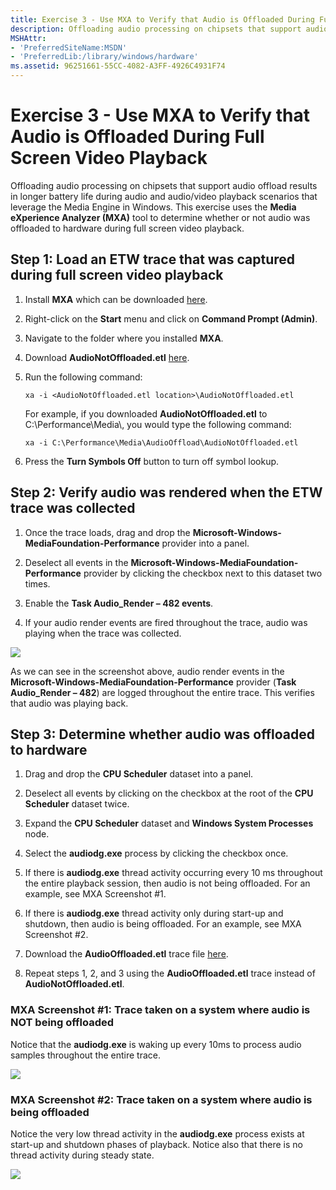 ```yaml
---
title: Exercise 3 - Use MXA to Verify that Audio is Offloaded During Full Screen Video Playback
description: Offloading audio processing on chipsets that support audio offload results in longer battery life during audio and audio/video playback scenarios that leverage the Media Engine in Windows.
MSHAttr:
- 'PreferredSiteName:MSDN'
- 'PreferredLib:/library/windows/hardware'
ms.assetid: 96251661-55CC-4082-A3FF-4926C4931F74
---
```


# Exercise 3 - Use MXA to Verify that Audio is Offloaded During Full Screen Video Playback


Offloading audio processing on chipsets that support audio offload results in longer battery life during audio and audio/video playback scenarios that leverage the Media Engine in Windows. This exercise uses the **Media eXperience Analyzer (MXA)** tool to determine whether or not audio was offloaded to hardware during full screen video playback.

## Step 1: Load an ETW trace that was captured during full screen video playback


1.  Install **MXA** which can be downloaded [here](https://go.microsoft.com/fwlink/?linkid=525711).

2.  Right-click on the **Start** menu and click on **Command Prompt (Admin)**.

3.  Navigate to the folder where you installed **MXA**.

4.  Download **AudioNotOffloaded.etl** [here](http://download.microsoft.com/download/A/5/D/A5D6F588-EE12-4FBA-B54C-E6D1E554F19C/AudioNotOffloaded.etl).

5.  Run the following command:

    ``` syntax
    xa -i <AudioNotOffloaded.etl location>\AudioNotOffloaded.etl
    ```

    For example, if you downloaded **AudioNotOffloaded.etl** to C:\\Performance\\Media\\, you would type the following command:

    ``` syntax
    xa -i C:\Performance\Media\AudioOffload\AudioNotOffloaded.etl
    ```

6.  Press the **Turn Symbols Off** button to turn off symbol lookup.

## Step 2: Verify audio was rendered when the ETW trace was collected


1.  Once the trace loads, drag and drop the **Microsoft-Windows-MediaFoundation-Performance** provider into a panel.

2.  Deselect all events in the **Microsoft-Windows-MediaFoundation-Performance** provider by clicking the checkbox next to this dataset two times.

3.  Enable the **Task Audio\_Render – 482 events**.

4.  If your audio render events are fired throughout the trace, audio was playing when the trace was collected.

![](images/optimizingwindowsdeviceslab1.png)

As we can see in the screenshot above, audio render events in the **Microsoft-Windows-MediaFoundation-Performance** provider (**Task Audio\_Render – 482**) are logged throughout the entire trace. This verifies that audio was playing back.

## Step 3: Determine whether audio was offloaded to hardware


1.  Drag and drop the **CPU Scheduler** dataset into a panel.

2.  Deselect all events by clicking on the checkbox at the root of the **CPU Scheduler** dataset twice.

3.  Expand the **CPU Scheduler** dataset and **Windows System Processes** node.

4.  Select the **audiodg.exe** process by clicking the checkbox once.

5.  If there is **audiodg.exe** thread activity occurring every 10 ms throughout the entire playback session, then audio is not being offloaded. For an example, see MXA Screenshot \#1.

6.  If there is **audiodg.exe** thread activity only during start-up and shutdown, then audio is being offloaded. For an example, see MXA Screenshot \#2.

7.  Download the **AudioOffloaded.etl** trace file [here](http://download.microsoft.com/download/7/A/9/7A9935AE-DD3C-4714-9457-FF86BD5A6F05/AudioOffloaded.etl).

8.  Repeat steps 1, 2, and 3 using the **AudioOffloaded.etl** trace instead of **AudioNotOffloaded.etl**.

### <a href="" id="mxa-screenshot--1--trace-taken-on-a-system-where-audio-is-not-being-offloaded"></a>MXA Screenshot \#1: Trace taken on a system where audio is NOT being offloaded

Notice that the **audiodg.exe** is waking up every 10ms to process audio samples throughout the entire trace.

![](images/optimizingwindowsdeviceslab2.png)

### <a href="" id="mxa-screenshot--2--trace-taken-on-a-system-where-audio-is-being-offloaded"></a>MXA Screenshot \#2: Trace taken on a system where audio is being offloaded

Notice the very low thread activity in the **audiodg.exe** process exists at start-up and shutdown phases of playback. Notice also that there is no thread activity during steady state.

![](images/optimizingwindowsdeviceslab3.png)

 

 







